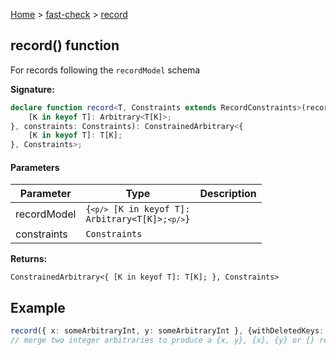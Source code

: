 [Home](/) &gt; [fast-check](../fast-check.md) &gt; [record](record_1.md)

## record() function

For records following the `recordModel` schema

<b>Signature:</b>

```typescript
declare function record<T, Constraints extends RecordConstraints>(recordModel: {
    [K in keyof T]: Arbitrary<T[K]>;
}, constraints: Constraints): ConstrainedArbitrary<{
    [K in keyof T]: T[K];
}, Constraints>;
```

#### Parameters

|  Parameter | Type | Description |
|  --- | --- | --- |
|  recordModel | <code>{`<p/>`    [K in keyof T]: Arbitrary&lt;T[K]&gt;;`<p/>`}</code> |  |
|  constraints | <code>Constraints</code> |  |

<b>Returns:</b>

`ConstrainedArbitrary<{
    [K in keyof T]: T[K];
}, Constraints>`

## Example


```typescript
record({ x: someArbitraryInt, y: someArbitraryInt }, {withDeletedKeys: true}): Arbitrary<{x?:number,y?:number}>
// merge two integer arbitraries to produce a {x, y}, {x}, {y} or {} record

```

